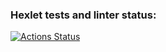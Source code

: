 ### Hexlet tests and linter status:
[![Actions Status](https://github.com/Kirill173/frontend-project-44/actions/workflows/hexlet-check.yml/badge.svg)](https://github.com/Kirill173/frontend-project-44/actions)